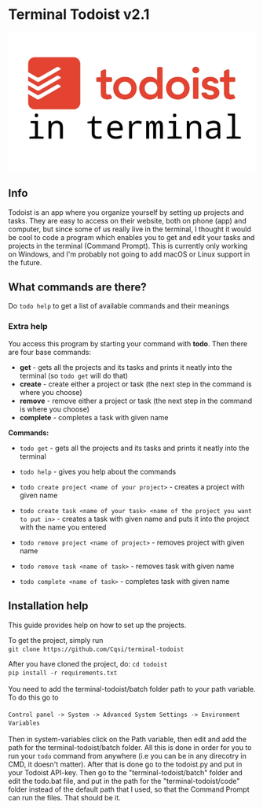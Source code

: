 # Terminal Todoist v2.1
![erminal Todoist](https://github.com/Cqsi/terminal-todoist/blob/master/Pictures/terminal_todoist.jpg)

## **Info**
Todoist is an app where you organize yourself by setting up projects and tasks. They are easy to access on their website, both on phone (app) and computer, but since some of us really live in the terminal, I thought it would be cool to code a program which enables you to get and edit your tasks and projects in the terminal (Command Prompt). This is currently only working on Windows, and I'm probably not going to add macOS or Linux support in the future.


## What commands are there?

Do `todo help` to get a list of available commands and their meanings

### Extra help

You access this program by starting your command with **todo**. Then there are four base commands: <br/>
* **get** - gets all the projects and its tasks and prints it neatly into the terminal (so `todo get` will do that)
* **create** - create either a project or task (the next step in the command is where you choose)
* **remove** - remove either a project or task (the next step in the command is where you choose)
* **complete** - completes a task with given name

**Commands:**
* `todo get` - gets all the projects and its tasks and prints it neatly into the terminal
* `todo help` - gives you help about the commands

* `todo create project <name of your project>` - creates a project with given name
* `todo create task <name of your task> <name of the project you want to put in>` - creates a task with given name and puts it into the project with the name you entered

* `todo remove project <name of project>` - removes project with given name
* `todo remove task <name of task>` - removes task with given name

* `todo complete <name of task>` - completes task with given name

## Installation help

This guide provides help on how to set up the projects.

To get the project, simply run<br/>
`git clone https://github.com/Cqsi/terminal-todoist`<br/>

After you have cloned the project, do:
`cd todoist`<br/>
`pip install -r requirements.txt`<br/><br/>
You need to add the terminal-todoist/batch folder path to your path variable. To do this go to<br/><br/>
`Control panel -> System -> Advanced System Settings -> Environment Variables`<br/><br/>
Then in system-variables click on the Path variable, then edit and add the path for the terminal-todoist/batch folder. All this is done in order for you to run your `todo` command from anywhere (i.e you can be in any direcotry in CMD, it doesn't matter).
After that is done go to the todoist.py and put in your Todoist API-key. Then go to the "terminal-todoist/batch" folder and edit the todo.bat file, and put in the path for the "terminal-todoist/code" folder instead of the default path that I used, so that the Command Prompt can run the files. That should be it.